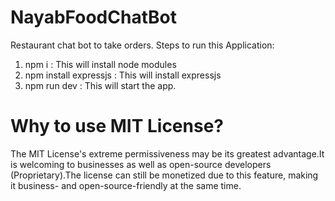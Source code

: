 # NayabFoodChatBot
Restaurant chat bot to take orders.
Steps to run this Application:
1. npm i : This will install node modules
2. npm install expressjs : This will install expressjs 
3. npm run dev : This will start the app.

# Why to use MIT License?
The MIT License's extreme permissiveness may be its greatest advantage.It is welcoming to businesses as well as open-source developers (Proprietary).The license can still be monetized due to this feature, making it business- and open-source-friendly at the same time.
